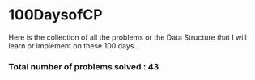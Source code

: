 # 100DaysofCP
Here is the collection of all the problems or the Data Structure that I will learn or implement on these 100 days..

### Total number of problems solved : 43
